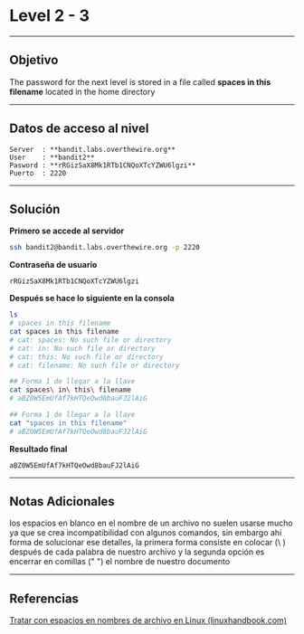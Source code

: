 # Level 2 - 3
---
## Objetivo 
The password for the next level is stored in a file called **spaces in this filename** located in the home directory

---
## Datos de acceso al nivel 

```
Server  : **bandit.labs.overthewire.org**
User    : **bandit2**
Pasword : **rRGizSaX8Mk1RTb1CNQoXTcYZWU6lgzi**
Puerto  : 2220 
```

---
## Solución 

**Primero se accede al servidor**
```bash
ssh bandit2@bandit.labs.overthewire.org -p 2220
```
**Contraseña de usuario**
```
rRGizSaX8Mk1RTb1CNQoXTcYZWU6lgzi
```

**Después se hace lo siguiente en la consola**

```bash
ls 
# spaces in this filename
cat spaces in this filename 
# cat: spaces: No such file or directory
# cat: in: No such file or directory
# cat: this: No such file or directory
# cat: filename: No such file or directory 

## Forma 1 de llegar a la llave
cat spaces\ in\ this\ filename 
# aBZ0W5EmUfAf7kHTQeOwd8bauFJ2lAiG 

## Forma 1 de llegar a la llave
cat "spaces in this filename" 
# aBZ0W5EmUfAf7kHTQeOwd8bauFJ2lAiG
```

**Resultado final**

```
aBZ0W5EmUfAf7kHTQeOwd8bauFJ2lAiG
```

---
## Notas Adicionales 

los espacios en blanco en el nombre de un archivo no suelen usarse mucho ya que se crea incompatibilidad con algunos comandos, sin embargo ahí forma de solucionar ese detalles, la primera forma consiste en colocar (\ ) después de cada palabra de nuestro archivo y la segunda opción es encerrar en comillas (" ") el nombre de nuestro documento 

---
## Referencias 
[Tratar con espacios en nombres de archivo en Linux (linuxhandbook.com)](https://linuxhandbook.com/filename-spaces-linux/)
